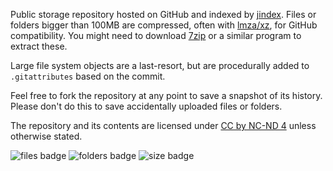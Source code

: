 Public storage repository hosted on GitHub and indexed by [jindex](https://github.com/EthanMcBloxxer/jindex). Files or folders bigger than 100MB are compressed, often with [lmza/xz](https://en.wikipedia.org/wiki/Lempel–Ziv–Markov_chain_algorithm), for GitHub compatibility. You might need to download [7zip](https://www.7-zip.org) or a similar program to extract these. <!-- xz benchmarks at about 90% better then zip or other common formats with 7z ultra compression -->

Large file system objects are a last-resort, but are procedurally added to `.gitattributes` based on the commit.

Feel free to fork the repository at any point to save a snapshot of its history.  
Please don't do this to save accidentally uploaded files or folders.

The repository and its contents are licensed under [CC by NC-ND 4](https://github.com/EthanMcBloxxer/.public/blob/main/license.md) unless otherwise stated.

![files badge](https://img.shields.io/github/directory-file-count/EthanMcBloxxer/.public?style=flat-square) ![folders badge](https://img.shields.io/github/directory-file-count/EthanMcBloxxer/.public?label=folders&style=flat-square&type=dir) ![size badge](https://img.shields.io/github/repo-size/EthanMcBloxxer/.public?label=size&style=flat-square)
